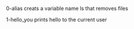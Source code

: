 0-alias creats a variable name ls that removes files

1-hello_you prints hello to the current user

